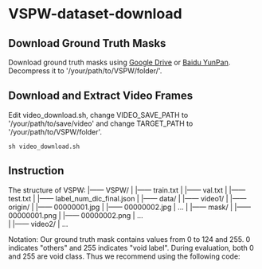 # VSPW-dataset-download


## Download Ground Truth Masks
Download ground truth masks using [Google Drive]() or [Baidu YunPan](). Decompress it to '/your/path/to/VSPW/folder/'.

## Download and Extract Video Frames

Edit video_download.sh, change VIDEO_SAVE_PATH to '/your/path/to/save/video' and change TARGET_PATH to '/your/path/to/VSPW/folder'.

```sh video_download.sh```


## Instruction

The structure of VSPW:
    |—— VSPW/
    |       |—— train.txt
    |       |—— val.txt
    |       |—— test.txt
    |       |—— label_num_dic_final.json
    |       |—— data/
    |           |—— video1/
    |               |—— origin/
    |                    |—— 00000001.jpg
    |                    |—— 00000002.jpg
    |                    ...
    |               |—— mask/
    |                    |—— 00000001.png
    |                    |—— 00000002.png
    |                    ...   
    |           |—— video2/
    |           ...      
          
               




Notation:  Our ground truth mask contains values from 0 to 124 and 255.  0 indicates "others" and 255 indicates "void label". During evaluation, both 0 and 255 are void class.  Thus we recommend using the following code:
